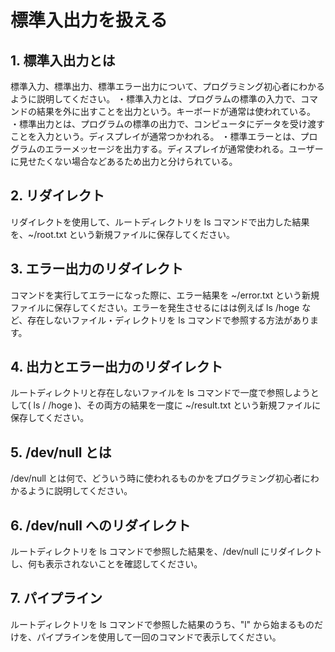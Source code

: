 # 標準入出力を扱える

## 1. 標準入出力とは

標準入力、標準出力、標準エラー出力について、プログラミング初心者にわかるように説明してください。
・標準入力とは、プログラムの標準の入力で、コマンドの結果を外に出すことを出力という。キーボードが通常は使われている。
・標準出力とは、プログラムの標準の出力で、コンピュータにデータを受け渡すことを入力という。ディスプレイが通常つかわれる。
・標準エラーとは、プログラムのエラーメッセージを出力する。ディスプレイが通常使われる。ユーザーに見せたくない場合などあるため出力と分けられている。

## 2. リダイレクト

リダイレクトを使用して、ルートディレクトリを ls コマンドで出力した結果を、~/root.txt という新規ファイルに保存してください。

## 3. エラー出力のリダイレクト

コマンドを実行してエラーになった際に、エラー結果を ~/error.txt という新規ファイルに保存してください。エラーを発生させるにはは例えば ls /hoge など、存在しないファイル・ディレクトリを ls コマンドで参照する方法があります。

## 4. 出力とエラー出力のリダイレクト

ルートディレクトリと存在しないファイルを ls コマンドで一度で参照しようとして( ls / /hoge )、その両方の結果を一度に ~/result.txt という新規ファイルに保存してください。

## 5. /dev/null とは

/dev/null とは何で、どういう時に使われるものかをプログラミング初心者にわかるように説明してください。


## 6. /dev/null へのリダイレクト

ルートディレクトリを ls コマンドで参照した結果を、/dev/null にリダイレクトし、何も表示されないことを確認してください。

## 7. パイプライン

ルートディレクトリを ls コマンドで参照した結果のうち、"l" から始まるものだけを、パイプラインを使用して一回のコマンドで表示してください。
